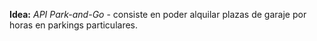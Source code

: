 **Idea:** *API Park-and-Go* - consiste en poder alquilar plazas de garaje por horas en parkings particulares.